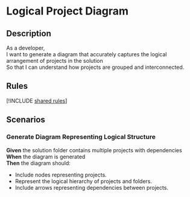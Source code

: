 # Logical Project Diagram

## Description

As a developer,  
I want to generate a diagram that accurately captures the logical arrangement of projects in the solution  
So that I can understand how projects are grouped and interconnected.

## Rules

[!INCLUDE [shared rules](shared-rules.md)]

## Scenarios

### Generate Diagram Representing Logical Structure

**Given** the solution folder contains multiple projects with dependencies  
**When** the diagram is generated  
**Then** the diagram should:

- Include nodes representing projects.
- Represent the logical hierarchy of projects and folders.
- Include arrows representing dependencies between projects.
